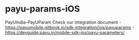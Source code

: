 # payu-params-iOS
PayUIndia-PayUParam
    Check our integration document
    - https://payumobile.gitbook.io/sdk-integration/ios/payuparams
    - https://devguide.payu.in/mobile-sdk-ios/payu-parameters/
